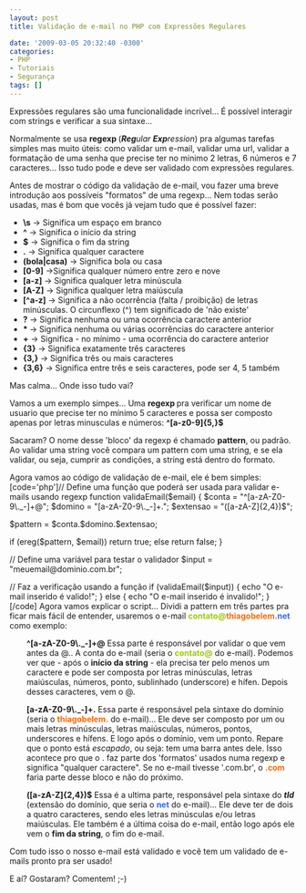 ```yaml
---
layout: post
title: Validação de e-mail no PHP com Expressões Regulares

date: '2009-03-05 20:32:40 -0300'
categories:
- PHP
- Tutoriais
- Segurança
tags: []
---
```

<p>Expressões regulares são uma funcionalidade incrível... É possível interagir com strings e verificar a sua sintaxe...</p>
<p>Normalmente se usa <strong>regexp </strong>(<em><strong>Reg</strong>ular <strong>Exp</strong>ression</em>) pra algumas tarefas simples mas muito úteis: como validar um e-mail, validar uma url, validar a formatação de uma senha que precise ter no minimo 2 letras, 6 números e 7 caracteres... Isso tudo pode e deve ser validado com expressões regulares.</p>
<p>Antes de mostrar o código da validação de e-mail, vou fazer uma breve introdução aos possíveis "formatos" de uma regexp... Nem todas serão usadas, mas é bom que vocês já vejam tudo que é possível fazer:</p>
<ul>
<li><strong>\s</strong> -> Significa um espaço em branco</li>
<li><strong>^</strong> -> Significa o início da string</li>
<li><strong>$</strong> -> Significa o fim da string</li>
<li><strong>.</strong> -> Significa qualquer caractere</li>
<li><strong>(bola|casa)</strong> -> Significa bola ou casa</li>
<li><strong>[0-9]</strong> ->Significa qualquer número entre zero e nove</li>
<li><strong>[a-z]</strong> -> Significa qualquer letra minúscula</li>
<li><strong>[A-Z]</strong> -> Significa qualquer letra maiúscula</li>
<li><strong>[^a-z]</strong> -> Significa a não ocorrência (falta / proibição) de letras minúsculas. O circunflexo (^) tem significado de 'não existe'</li>
<li><strong>?</strong> -> Significa nenhuma ou uma ocorrência caractere anterior</li>
<li><strong>* </strong>-> Significa nenhuma ou várias ocorrências do caractere anterior</li>
<li><strong>+</strong> -> Significa - no mínimo - uma ocorrência do caractere anterior</li>
<li><strong>{3}</strong> -> Significa exatamente três caracteres</li>
<li><strong>{3,}</strong> -> Significa três ou mais caracteres</li>
<li><strong>{3,6}</strong> -> Significa entre três e seis caracteres, pode ser 4, 5 também</li>
</ul>
<p>Mas calma... Onde isso tudo vai?</p>
<p>Vamos a um exemplo simpes... Uma <strong>regexp </strong>pra verificar um nome de usuario que precise ter no mínimo 5 caracteres e possa ser composto apenas por letras minusculas e números: <strong>^[a-z0-9]{5,}$
</strong></p>
<p>Sacaram? O nome desse 'bloco' da regexp é chamado <strong>pattern</strong>, ou padrão. Ao validar uma string você compara um pattern com uma string, e se ela validar, ou seja, cumprir as condições, a string está dentro do formato.</p>
<p>Agora vamos ao código de validação de e-mail, ele é bem simples:
[code='php']// Define uma função que poderá ser usada para validar e-mails usando regexp
function validaEmail($email) {
$conta = "^[a-zA-Z0-9\._-]+@";
$domino = "[a-zA-Z0-9\._-]+.";
$extensao = "([a-zA-Z]{2,4})$";</p>
<p>$pattern = $conta.$domino.$extensao;</p>
<p>if (ereg($pattern, $email))
return true;
else
return false;
}</p>
<p>// Define uma variável para testar o validador
$input = "meuemail@dominio.com.br";</p>
<p>// Faz a verificação usando a função
if (validaEmail($input)) {
echo "O e-mail inserido é valido!";
} else {
echo "O e-mail inserido é invalido!";
}[/code]
Agora vamos explicar o script... Dividi a pattern em três partes pra ficar mais fácil de entender, usaremos o e-mail <strong><span style="color: #99cc00;">contato@</span><span style="color: #ff6600;">thiagobelem</span><span style="color: #ff6600;"><span style="color: #ff6600;">.</span><span style="color: #3366ff;">net</span></span></strong> como exemplo:</p>
<p style="padding-left: 30px;"><strong>^[a-zA-Z0-9\._-]+@</strong>
Essa parte é responsável por validar o que vem antes da @.. A conta do e-mail (seria o <strong><span style="color: #99cc00;">contato@</span></strong><strong></strong> do e-mail). Podemos ver que - após o <strong>início da string</strong> - ela precisa ter pelo menos um caractere e pode ser composta por letras minúsculas, letras maiúsculas, números, ponto, sublinhado (underscore) e hífen. Depois desses caracteres, vem o @.</p>
<p style="padding-left: 30px;"><strong>[a-zA-Z0-9\._-]+.</strong>
Essa parte é responsável pela sintaxe do domínio (seria o <strong><span style="color: #ff6600;">thiagobelem</span></strong><strong><span style="color: #ff6600;">.</span></strong> do e-mail)... Ele deve ser composto por um ou mais letras minúsculas, letras maiúsculas, números, pontos, underscores e hífens. E logo após o domínio, vem um ponto. Repare que o ponto está <em>escapado</em>, ou seja: tem uma barra antes dele. Isso acontece pro que o . faz parte dos 'formatos' usados numa regexp e significa "qualquer caractere". Se no e-mail tivesse '.com.br', o <span style="color: #ff6600;"><strong>.com</strong></span> faria parte desse bloco e não do próximo.</p>
<p style="padding-left: 30px;"><strong>([a-zA-Z]{2,4})$</strong>
Essa é a ultima parte, responsável pela sintaxe do <em><strong>tld </strong></em>(extensão do domínio, que seria o <strong><span style="color: #ff6600;"><span style="color: #3366ff;">net</span></span></strong> do e-mail)... Ele deve ter de dois a quatro caracteres, sendo eles letras minúsculas e/ou letras maiúsculas. Ele também é a última coisa do e-mail, então logo após ele vem o <strong>fim da string</strong>, o fim do e-mail.</p>
<p>Com tudo isso o nosso e-mail está validado e você tem um validado de e-mails pronto pra ser usado!</p>
<p>E aí? Gostaram? Comentem!  ;-)</p>
